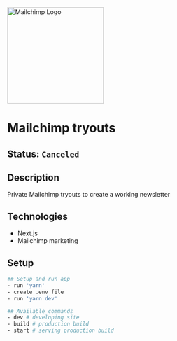 <img alt="Mailchimp Logo" src="https://mailchimp.com//email-design-guide/images/share-1a1fdf04.png" width="220" />

# Mailchimp tryouts

## Status: ````Canceled````

## Description
Private Mailchimp tryouts to create a working newsletter

## Technologies
- Next.js
- Mailchimp marketing

## Setup 
```bash
## Setup and run app
- run 'yarn'
- create .env file
- run 'yarn dev'

## Available commands
- dev # developing site
- build # production build
- start # serving production build
```


